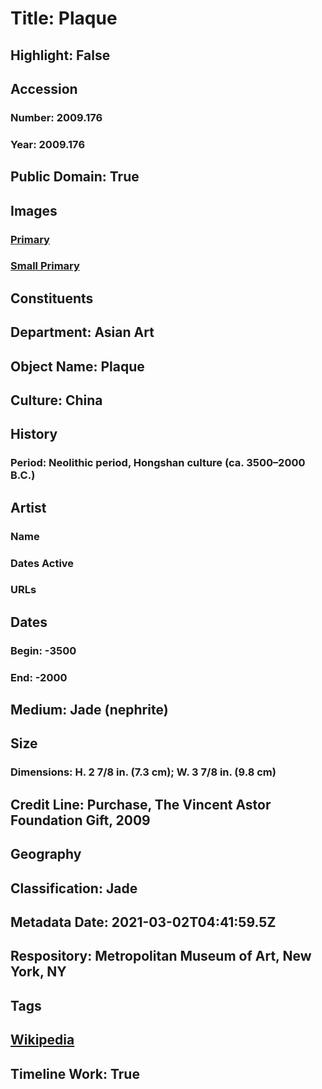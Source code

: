# Title: Plaque
## Highlight: False
## Accession
### Number: 2009.176
### Year: 2009.176
## Public Domain: True
## Images
### [Primary](https://images.metmuseum.org/CRDImages/as/original/DP210602.jpg)
### [Small Primary](https://images.metmuseum.org/CRDImages/as/web-large/DP210602.jpg)
## Constituents
## Department: Asian Art
## Object Name: Plaque
## Culture: China
## History
### Period: Neolithic period, Hongshan culture (ca. 3500–2000 B.C.)
## Artist
### Name
### Dates Active
### URLs
## Dates
### Begin: -3500
### End: -2000
## Medium: Jade (nephrite)
## Size
### Dimensions: H. 2 7/8 in. (7.3 cm); W. 3 7/8 in. (9.8 cm)
## Credit Line: Purchase, The Vincent Astor Foundation Gift, 2009
## Geography
## Classification: Jade
## Metadata Date: 2021-03-02T04:41:59.5Z
## Respository: Metropolitan Museum of Art, New York, NY
## Tags
## [Wikipedia](https://www.wikidata.org/wiki/Q83562763)
## Timeline Work: True